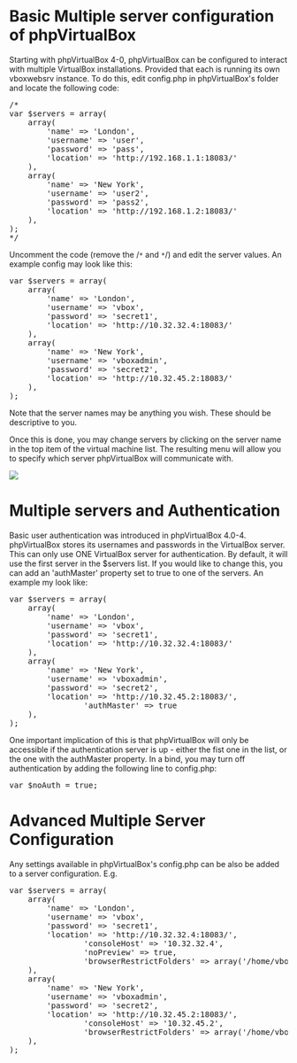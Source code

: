 <div class="markdown_content"><h1 id="basic-multiple-server-configuration-of-phpvirtualbox">Basic Multiple server configuration of phpVirtualBox</h1>
<p>Starting with phpVirtualBox 4-0, phpVirtualBox can be configured to interact with multiple VirtualBox installations. Provided that each is running its own vboxwebsrv instance. To do this, edit config.php in phpVirtualBox's folder and locate the following code:</p>
<div class="codehilite"><pre><span></span><span class="cm">/*</span>
<span class="cm">var $servers = array(</span>
<span class="cm">    array(</span>
<span class="cm">        'name' =&gt; 'London',</span>
<span class="cm">        'username' =&gt; 'user',</span>
<span class="cm">        'password' =&gt; 'pass',</span>
<span class="cm">        'location' =&gt; 'http://192.168.1.1:18083/'</span>
<span class="cm">    ),</span>
<span class="cm">    array(</span>
<span class="cm">        'name' =&gt; 'New York',</span>
<span class="cm">        'username' =&gt; 'user2',</span>
<span class="cm">        'password' =&gt; 'pass2',</span>
<span class="cm">        'location' =&gt; 'http://192.168.1.2:18083/'</span>
<span class="cm">    ),</span>
<span class="cm">);</span>
<span class="cm">*/</span><span class="w"></span>
</pre></div>


<p>Uncomment the code (remove the /<code>*</code> and <code>*</code>/) and edit the server values. An example config may look like this:</p>
<div class="codehilite"><pre><span></span>var $servers = array(
    array(
        'name' =&gt; 'London',
        'username' =&gt; 'vbox',
        'password' =&gt; 'secret1',
        'location' =&gt; 'http://10.32.32.4:18083/'
    ),
    array(
        'name' =&gt; 'New York',
        'username' =&gt; 'vboxadmin',
        'password' =&gt; 'secret2',
        'location' =&gt; 'http://10.32.45.2:18083/'
    ),
);
</pre></div>


<p>Note that the server names may be anything you wish. These should be descriptive to you.</p>
<p>Once this is done, you may change servers by clicking on the server name in the top item of the virtual machine list. The resulting menu will allow you to specify which server phpVirtualBox will communicate with.</p>
<p><img src="https://phpvirtualbox.github.io/images/phpvbmulti.png"/></p>
<h1 id="multiple-servers-and-authentication">Multiple servers and Authentication</h1>
<p>Basic user authentication was introduced in phpVirtualBox 4.0-4. phpVirtualBox stores its usernames and passwords in the VirtualBox server. This can only use ONE VirtualBox server for authentication. By default, it will use the first server in the $servers list. If you would like to change this, you can add an 'authMaster' property set to true to one of the servers. An example my look like:</p>
<div class="codehilite"><pre><span></span>var $servers = array(
    array(
        'name' =&gt; 'London',
        'username' =&gt; 'vbox',
        'password' =&gt; 'secret1',
        'location' =&gt; 'http://10.32.32.4:18083/'
    ),
    array(
        'name' =&gt; 'New York',
        'username' =&gt; 'vboxadmin',
        'password' =&gt; 'secret2',
        'location' =&gt; 'http://10.32.45.2:18083/',
                'authMaster' =&gt; true
    ),
);
</pre></div>


<p>One important implication of this is that phpVirtualBox will only be accessible if the authentication server is up - either the fist one in the list, or the one with the authMaster property. In a bind, you may turn off authentication by adding the following line to config.php:</p>
<div class="codehilite"><pre><span></span>var $noAuth = true;
</pre></div>


<h1 id="advanced-multiple-server-configuration">Advanced Multiple Server Configuration</h1>
<p>Any settings available in phpVirtualBox's config.php can be also be added to a server configuration. E.g.</p>
<div class="codehilite"><pre><span></span>var $servers = array(
    array(
        'name' =&gt; 'London',
        'username' =&gt; 'vbox',
        'password' =&gt; 'secret1',
        'location' =&gt; 'http://10.32.32.4:18083/',
                'consoleHost' =&gt; '10.32.32.4',
                'noPreview' =&gt; true,
                'browserRestrictFolders' =&gt; array('/home/vbox','/mnt/media')
    ),
    array(
        'name' =&gt; 'New York',
        'username' =&gt; 'vboxadmin',
        'password' =&gt; 'secret2',
        'location' =&gt; 'http://10.32.45.2:18083/',
                'consoleHost' =&gt; '10.32.45.2',
                'browserRestrictFolders' =&gt; array('/home/vboxadmin','/var/isos')
    ),
);
</pre></div>